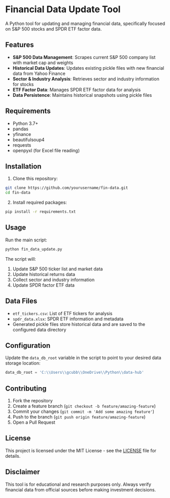 # Financial Data Update Tool

A Python tool for updating and managing financial data, specifically focused on S&P 500 stocks and SPDR ETF factor data.

## Features

- **S&P 500 Data Management**: Scrapes current S&P 500 company list with market cap and weights
- **Historical Data Updates**: Updates existing pickle files with new financial data from Yahoo Finance
- **Sector & Industry Analysis**: Retrieves sector and industry information for stocks
- **ETF Factor Data**: Manages SPDR ETF factor data for analysis
- **Data Persistence**: Maintains historical snapshots using pickle files

## Requirements

- Python 3.7+
- pandas
- yfinance
- beautifulsoup4
- requests
- openpyxl (for Excel file reading)

## Installation

1. Clone this repository:
```bash
git clone https://github.com/yourusername/fin-data.git
cd fin-data
```

2. Install required packages:
```bash
pip install -r requirements.txt
```

## Usage

Run the main script:
```bash
python fin_data_update.py
```

The script will:
1. Update S&P 500 ticker list and market data
2. Update historical returns data
3. Collect sector and industry information
4. Update SPDR factor ETF data

## Data Files

- `etf_tickers.csv`: List of ETF tickers for analysis
- `spdr_data.xlsx`: SPDR ETF information and metadata
- Generated pickle files store historical data and are saved to the configured data directory

## Configuration

Update the `data_db_root` variable in the script to point to your desired data storage location:
```python
data_db_root = 'C:\\Users\\gcubb\\OneDrive\\Python\\data-hub'
```

## Contributing

1. Fork the repository
2. Create a feature branch (`git checkout -b feature/amazing-feature`)
3. Commit your changes (`git commit -m 'Add some amazing feature'`)
4. Push to the branch (`git push origin feature/amazing-feature`)
5. Open a Pull Request

## License

This project is licensed under the MIT License - see the [LICENSE](LICENSE) file for details.

## Disclaimer

This tool is for educational and research purposes only. Always verify financial data from official sources before making investment decisions.